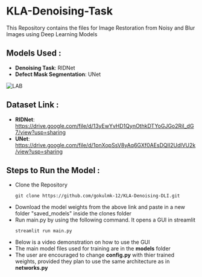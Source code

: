 # KLA-Denoising-Task
This Repository contains the files for Image Restoration from Noisy and Blur Images using Deep Learning Models

## Models Used :
- **Denoising Task**: RIDNet
- **Defect Mask Segmentation**: UNet

![LAB](https://github.com/user-attachments/assets/db4dc459-9fce-4aa1-a0bc-45fc8d7a1cd2)

## Dataset Link :
- **RIDNet**: https://drive.google.com/file/d/13yEwYvHD1QynOthkDTYoGJGo2RiI_dG7/view?usp=sharing
- **UNet**: https://drive.google.com/file/d/1pnXopSsV8yAq6GXf0AEsDQII2UdlVU2k/view?usp=sharing

## Steps to Run the Model :
- Clone the Repository
  ```
  git clone https://github.com/gokulmk-12/KLA-Denoising-DLI.git
  ```
- Download the model weights from the above link and paste in a new folder "saved_models" inside the clones folder
- Run main.py by using the following command. It opens a GUI in streamlit
  ```
  streamlit run main.py
  ```
- Below is a video demonstration on how to use the GUI
- The main model files used for training are in the **models** folder
- The user are encouraged to change **config.py** with thier trained weights, provided they plan to use the same architecture as in **networks.py**
